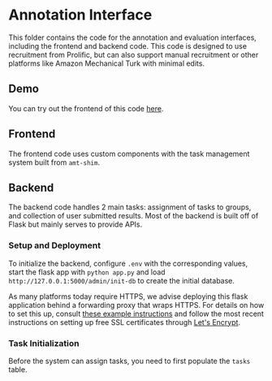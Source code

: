 # Annotation Interface

This folder contains the code for the annotation and evaluation interfaces, including the frontend and backend code. This code is designed to use recruitment from Prolific, but can also support manual recruitment or other platforms like Amazon Mechanical Turk with minimal edits. 

## Demo

You can try out the frontend of this code [here]().

## Frontend

The frontend code uses custom components with the task management system built from `amt-shim`.

## Backend

The backend code handles 2 main tasks: assignment of tasks to groups, and collection of user submitted results. Most of the backend is built off of Flask but mainly serves to provide APIs.

### Setup and Deployment

To initialize the backend, configure `.env` with the corresponding values, start the flask app with `python app.py` and load `http://127.0.0.1:5000/admin/init-db` to create the initial database.

As many platforms today require HTTPS, we advise deploying this flask application behind a forwarding proxy that wraps HTTPS. For details on how to set this up, consult [these example instructions](https://www.digitalocean.com/community/tutorials/how-to-configure-nginx-as-a-reverse-proxy-on-ubuntu-22-04) and follow the most recent instructions on setting up free SSL certificates through [Let's Encrypt](https://letsencrypt.org/).

### Task Initialization

Before the system can assign tasks, you need to first populate the `tasks` table.
